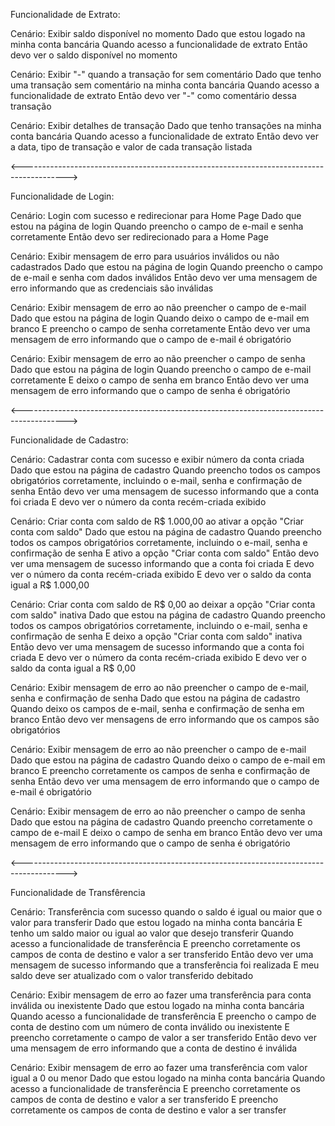Funcionalidade de Extrato:

Cenário: Exibir saldo disponível no momento
Dado que estou logado na minha conta bancária
Quando acesso a funcionalidade de extrato
Então devo ver o saldo disponível no momento

Cenário: Exibir "-" quando a transação for sem comentário
Dado que tenho uma transação sem comentário na minha conta bancária
Quando acesso a funcionalidade de extrato
Então devo ver "-" como comentário dessa transação

Cenário: Exibir detalhes de transação
Dado que tenho transações na minha conta bancária
Quando acesso a funcionalidade de extrato
Então devo ver a data, tipo de transação e valor de cada transação listada

<----------------------------------------------------------------------------------------->


Funcionalidade de Login:

Cenário: Login com sucesso e redirecionar para Home Page
Dado que estou na página de login
Quando preencho o campo de e-mail e senha corretamente
Então devo ser redirecionado para a Home Page

Cenário: Exibir mensagem de erro para usuários inválidos ou não cadastrados
Dado que estou na página de login
Quando preencho o campo de e-mail e senha com dados inválidos
Então devo ver uma mensagem de erro informando que as credenciais são inválidas

Cenário: Exibir mensagem de erro ao não preencher o campo de e-mail
Dado que estou na página de login
Quando deixo o campo de e-mail em branco
E preencho o campo de senha corretamente
Então devo ver uma mensagem de erro informando que o campo de e-mail é obrigatório

Cenário: Exibir mensagem de erro ao não preencher o campo de senha
Dado que estou na página de login
Quando preencho o campo de e-mail corretamente
E deixo o campo de senha em branco
Então devo ver uma mensagem de erro informando que o campo de senha é obrigatório

<----------------------------------------------------------------------------------------->


Funcionalidade de Cadastro: 

Cenário: Cadastrar conta com sucesso e exibir número da conta criada
Dado que estou na página de cadastro
Quando preencho todos os campos obrigatórios corretamente, incluindo o e-mail, senha e confirmação de senha
Então devo ver uma mensagem de sucesso informando que a conta foi criada
E devo ver o número da conta recém-criada exibido

Cenário: Criar conta com saldo de R$ 1.000,00 ao ativar a opção "Criar conta com saldo"
Dado que estou na página de cadastro
Quando preencho todos os campos obrigatórios corretamente, incluindo o e-mail, senha e confirmação de senha
E ativo a opção "Criar conta com saldo"
Então devo ver uma mensagem de sucesso informando que a conta foi criada
E devo ver o número da conta recém-criada exibido
E devo ver o saldo da conta igual a R$ 1.000,00

Cenário: Criar conta com saldo de R$ 0,00 ao deixar a opção "Criar conta com saldo" inativa
Dado que estou na página de cadastro
Quando preencho todos os campos obrigatórios corretamente, incluindo o e-mail, senha e confirmação de senha
E deixo a opção "Criar conta com saldo" inativa
Então devo ver uma mensagem de sucesso informando que a conta foi criada
E devo ver o número da conta recém-criada exibido
E devo ver o saldo da conta igual a R$ 0,00

Cenário: Exibir mensagem de erro ao não preencher o campo de e-mail, senha e confirmação de senha
Dado que estou na página de cadastro
Quando deixo os campos de e-mail, senha e confirmação de senha em branco
Então devo ver mensagens de erro informando que os campos são obrigatórios

Cenário: Exibir mensagem de erro ao não preencher o campo de e-mail
Dado que estou na página de cadastro
Quando deixo o campo de e-mail em branco
E preencho corretamente os campos de senha e confirmação de senha
Então devo ver uma mensagem de erro informando que o campo de e-mail é obrigatório

Cenário: Exibir mensagem de erro ao não preencher o campo de senha
Dado que estou na página de cadastro
Quando preencho corretamente o campo de e-mail
E deixo o campo de senha em branco
Então devo ver uma mensagem de erro informando que o campo de senha é obrigatório

<----------------------------------------------------------------------------------------->


Funcionalidade de Transfêrencia

Cenário: Transferência com sucesso quando o saldo é igual ou maior que o valor para transferir
Dado que estou logado na minha conta bancária
E tenho um saldo maior ou igual ao valor que desejo transferir
Quando acesso a funcionalidade de transferência
E preencho corretamente os campos de conta de destino e valor a ser transferido
Então devo ver uma mensagem de sucesso informando que a transferência foi realizada
E meu saldo deve ser atualizado com o valor transferido debitado

Cenário: Exibir mensagem de erro ao fazer uma transferência para conta inválida ou inexistente
Dado que estou logado na minha conta bancária
Quando acesso a funcionalidade de transferência
E preencho o campo de conta de destino com um número de conta inválido ou inexistente
E preencho corretamente o campo de valor a ser transferido
Então devo ver uma mensagem de erro informando que a conta de destino é inválida

Cenário: Exibir mensagem de erro ao fazer uma transferência com valor igual a 0 ou menor
Dado que estou logado na minha conta bancária
Quando acesso a funcionalidade de transferência
E preencho corretamente os campos de conta de destino e valor a ser transferido
 E preencho corretamente os campos de conta de destino e valor a ser transfer
